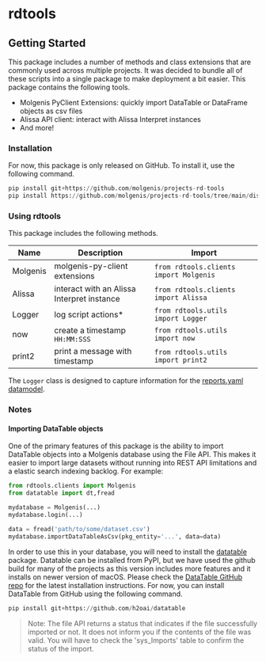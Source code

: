 # rdtools

## Getting Started

This package includes a number of methods and class extensions that are commonly used across multiple projects. It was decided to bundle all of these scripts into a single package to make deployment a bit easier. This package contains the following tools.

- Molgenis PyClient Extensions: quickly import DataTable or DataFrame objects as csv files
- Alissa API client: interact with Alissa Interpret instances
- And more!

### Installation

For now, this package is only released on GitHub. To install it, use the following command.

```py
pip install git+https://github.com/molgenis/projects-rd-tools
pip install https://github.com/molgenis/projects-rd-tools/tree/main/dist/rdtools-0.1.0.tar.gz
```

### Using rdtools

This package includes the following methods.

| Name | Description | Import |
|------|------------|----------|
| Molgenis | molgenis-py-client extensions | `from rdtools.clients import Molgenis`
| Alissa | interact with an Alissa Interpret instance |  `from rdtools.clients import Alissa`
| Logger | log script actions\* | `from rdtools.utils import Logger`
| now | create a timestamp `HH:MM:SSS` | `from rdtools.utils import now`
| print2 | print a message with timestamp |  `from rdtools.utils import print2`

The `Logger` class is designed to capture information for the [reports.yaml datamodel](https://github.com/molgenis/molgenis-cosas/blob/main/model/cosasreports.yaml).

### Notes

#### Importing DataTable objects

One of the primary features of this package is the ability to import DataTable objects into a Molgenis database using the File API. This makes it easier to import large datasets without running into REST API limitations and a elastic search indexing backlog. For example:

```py
from rdtools.clients import Molgenis
from datatable import dt,fread

mydatabase = Molgenis(...)
mydatabase.login(...)

data = fread('path/to/some/dataset.csv')
mydatabase.importDataTableAsCsv(pkg_entity='...', data=data)
```

In order to use this in your database, you will need to install the [datatable](https://pypi.org/project/datatable/) package. Datatable can be installed from PyPI, but we have used the github build for many of the projects as this version includes more features and it installs on newer version of macOS. Please check the [DataTable GitHub repo](https://github.com/h2oai/datatable) for the latest installation instructions. For now, you can install DataTable from GitHub using the following command.

```py
pip install git+https://github.com/h2oai/datatable
```

> Note: The file API returns a status that indicates if the file successfully imported or not. It does not inform you if the contents of the file was valid. You will have to check the 'sys_Imports' table to confirm the status of the import.
